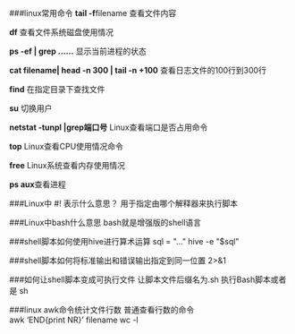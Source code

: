 ###linux常用命令
**tail -f**filename 查看文件内容

**df** 查看文件系统磁盘使用情况

**ps -ef | grep ……** 显示当前进程的状态

**cat filename| head -n 300 | tail -n +100** 查看日志文件的100行到300行

**find** 在指定目录下查找文件

**su** 切换用户

**netstat -tunpl |grep端口号**   Linux查看端口是否占用命令

**top**   Linux查看CPU使用情况命令

**free**  Linux系统查看内存使用情况

**ps aux**查看进程



###Linux中 #! 表示什么意思？
用于指定由哪个解释器来执行脚本


###Linux中bash什么意思
bash就是增强版的shell语言

###shell脚本如何使用hive进行算术运算
sql = "..." 
hive -e "$sql" 


###shell脚本如何将标准输出和错误输出指定到同一位置 
 2>&1

###如何让shell脚本变成可执行文件
让脚本文件后缀名为.sh
执行Bash脚本或者是 sh 

###linux awk命令统计文件行数 普通查看行数的命令     
awk ‘END{print NR}’ filename 
wc -l
